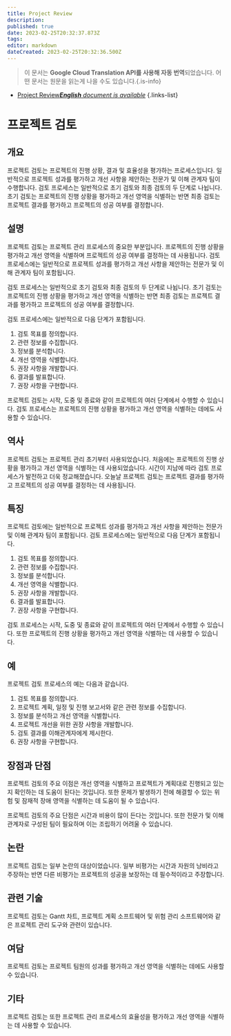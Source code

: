 ```yaml
---
title: Project Review
description: 
published: true
date: 2023-02-25T20:32:37.873Z
tags: 
editor: markdown
dateCreated: 2023-02-25T20:32:36.500Z
---
```


> 이 문서는 **Google Cloud Translation API를 사용해 자동 번역**되었습니다.
어떤 문서는 원문을 읽는게 나을 수도 있습니다.{.is-info}



- [Project Review***English** document is available*](/en/Knowledge-base/Dictionary/project-review)
{.links-list}


# 프로젝트 검토

## 개요
프로젝트 검토는 프로젝트의 진행 상황, 결과 및 효율성을 평가하는 프로세스입니다. 일반적으로 프로젝트 성과를 평가하고 개선 사항을 제안하는 전문가 및 이해 관계자 팀이 수행합니다. 검토 프로세스는 일반적으로 초기 검토와 최종 검토의 두 단계로 나뉩니다. 초기 검토는 프로젝트의 진행 상황을 평가하고 개선 영역을 식별하는 반면 최종 검토는 프로젝트 결과를 평가하고 프로젝트의 성공 여부를 결정합니다.

## 설명
프로젝트 검토는 프로젝트 관리 프로세스의 중요한 부분입니다. 프로젝트의 진행 상황을 평가하고 개선 영역을 식별하며 프로젝트의 성공 여부를 결정하는 데 사용됩니다. 검토 프로세스에는 일반적으로 프로젝트 성과를 평가하고 개선 사항을 제안하는 전문가 및 이해 관계자 팀이 포함됩니다.

검토 프로세스는 일반적으로 초기 검토와 최종 검토의 두 단계로 나뉩니다. 초기 검토는 프로젝트의 진행 상황을 평가하고 개선 영역을 식별하는 반면 최종 검토는 프로젝트 결과를 평가하고 프로젝트의 성공 여부를 결정합니다.

검토 프로세스에는 일반적으로 다음 단계가 포함됩니다.

1. 검토 목표를 정의합니다.
2. 관련 정보를 수집합니다.
3. 정보를 분석합니다.
4. 개선 영역을 식별합니다.
5. 권장 사항을 개발합니다.
6. 결과를 발표합니다.
7. 권장 사항을 구현합니다.

프로젝트 검토는 시작, 도중 및 종료와 같이 프로젝트의 여러 단계에서 수행할 수 있습니다. 검토 프로세스는 프로젝트의 진행 상황을 평가하고 개선 영역을 식별하는 데에도 사용할 수 있습니다.

## 역사
프로젝트 검토는 프로젝트 관리 초기부터 사용되었습니다. 처음에는 프로젝트의 진행 상황을 평가하고 개선 영역을 식별하는 데 사용되었습니다. 시간이 지남에 따라 검토 프로세스가 발전하고 더욱 정교해졌습니다. 오늘날 프로젝트 검토는 프로젝트 결과를 평가하고 프로젝트의 성공 여부를 결정하는 데 사용됩니다.

## 특징
프로젝트 검토에는 일반적으로 프로젝트 성과를 평가하고 개선 사항을 제안하는 전문가 및 이해 관계자 팀이 포함됩니다. 검토 프로세스에는 일반적으로 다음 단계가 포함됩니다.

1. 검토 목표를 정의합니다.
2. 관련 정보를 수집합니다.
3. 정보를 분석합니다.
4. 개선 영역을 식별합니다.
5. 권장 사항을 개발합니다.
6. 결과를 발표합니다.
7. 권장 사항을 구현합니다.

검토 프로세스는 시작, 도중 및 종료와 같이 프로젝트의 여러 단계에서 수행할 수 있습니다. 또한 프로젝트의 진행 상황을 평가하고 개선 영역을 식별하는 데 사용할 수 있습니다.

## 예
프로젝트 검토 프로세스의 예는 다음과 같습니다.

1. 검토 목표를 정의합니다.
2. 프로젝트 계획, 일정 및 진행 보고서와 같은 관련 정보를 수집합니다.
3. 정보를 분석하고 개선 영역을 식별합니다.
4. 프로젝트 개선을 위한 권장 사항을 개발합니다.
5. 검토 결과를 이해관계자에게 제시한다.
6. 권장 사항을 구현합니다.

## 장점과 단점
프로젝트 검토의 주요 이점은 개선 영역을 식별하고 프로젝트가 계획대로 진행되고 있는지 확인하는 데 도움이 된다는 것입니다. 또한 문제가 발생하기 전에 해결할 수 있는 위험 및 잠재적 장애 영역을 식별하는 데 도움이 될 수 있습니다.

프로젝트 검토의 주요 단점은 시간과 비용이 많이 든다는 것입니다. 또한 전문가 및 이해관계자로 구성된 팀이 필요하며 이는 조립하기 어려울 수 있습니다.

## 논란
프로젝트 검토는 일부 논란의 대상이었습니다. 일부 비평가는 시간과 자원의 낭비라고 주장하는 반면 다른 비평가는 프로젝트의 성공을 보장하는 데 필수적이라고 주장합니다.

## 관련 기술
프로젝트 검토는 Gantt 차트, 프로젝트 계획 소프트웨어 및 위험 관리 소프트웨어와 같은 프로젝트 관리 도구와 관련이 있습니다.

## 여담
프로젝트 검토는 프로젝트 팀원의 성과를 평가하고 개선 영역을 식별하는 데에도 사용할 수 있습니다.

## 기타
프로젝트 검토는 또한 프로젝트 관리 프로세스의 효율성을 평가하고 개선 영역을 식별하는 데 사용할 수 있습니다.